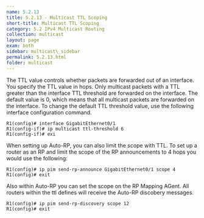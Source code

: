 ```yaml
---
name: 5.2.13
title: 5.2.13 - Multicast TTL Scoping
short-title: Multicast TTL Scoping
category: 5.2 IPv4 Multicast Routing
collection: multicast
layout: page
exam: both
sidebar: multicast\_sidebar
permalink: 5.2.13.html
folder: multicast
---
```

The TTL value controls whether packets are forwarded out of an interface. You specify the TTL value in hops. Only multicast packets with a TTL greater than the interface TTL threshold are forwarded on the interface. The default value is 0, which means that all multicast packets are forwarded on the interface. To change the default TTL threshold value, use the following interface configuration command.
```
R1(config)# interface GigabitEthernet0/1
R1(config-if)# ip multicast ttl-threshold 6
R1(config-if)# exi
```

When setting up Auto-RP, you can also limit the scope with TTL. To set up a router as an RP and limit the scope of the RP announcements to 4 hops you would use the following:
```
R1(config)# ip pim send-rp-announce GigabitEthernet0/1 scope 4
R1(config)# exit
```
Also within Auto-RP you can set the scope on the RP Mapping AGent. All routers within the ttl defines will receive the Auto-RP discobery messages.
```
R1(config)# ip pim send-rp-discovery scope 12
R1(config)# exit
```
